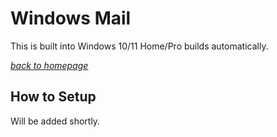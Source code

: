 # Windows Mail
This is built into Windows 10/11 Home/Pro builds automatically.

[*back to homepage*](https://github.com/Nopano-Games/mail-server/blob/main/README.md)

## How to Setup
Will be added shortly.
